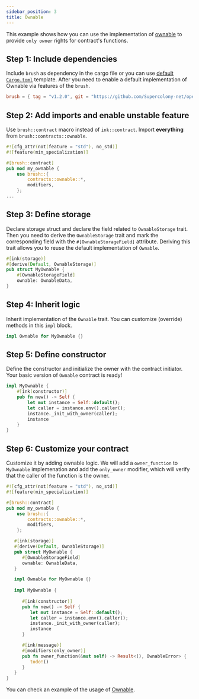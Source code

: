 ```yaml
---
sidebar_position: 3
title: Ownable
---
```


This example shows how you can use the implementation of [ownable](https://github.com/Supercolony-net/openbrush-contracts/tree/main/contracts/access/ownable) to provide `only owner` rights for contract's functions.

## Step 1: Include dependencies

Include `brush` as dependency in the cargo file or you can use [default `Cargo.toml`](/smart-contracts/overview#the-default-toml-of-your-project-with-openbrush) template.
After you need to enable a default implementation of Ownable via features of the `brush`.

```toml
brush = { tag = "v1.2.0", git = "https://github.com/Supercolony-net/openbrush-contracts", default-features = false, features = ["ownable"] }
```

## Step 2: Add imports and enable unstable feature

Use `brush::contract` macro instead of `ink::contract`. Import **everything** from `brush::contracts::ownable`.

```rust
#![cfg_attr(not(feature = "std"), no_std)]
#![feature(min_specialization)]

#[brush::contract]
pub mod my_ownable {
    use brush::{
        contracts::ownable::*,
        modifiers,
    };
...
```

## Step 3: Define storage

Declare storage struct and declare the field related to `OwnableStorage` trait. Then you need to derive the `OwnableStorage` trait and mark the corresponding field with the `#[OwnableStorageField]` attribute. Deriving this trait allows you to reuse the default implementation of `Ownable`.

```rust
#[ink(storage)]
#[derive(Default, OwnableStorage)]
pub struct MyOwnable {
    #[OwnableStorageField]
    ownable: OwnableData,
}
```

## Step 4: Inherit logic

Inherit implementation of the `Ownable` trait. You can customize (override) methods in this `impl` block.

```rust
impl Ownable for MyOwnable {}
```

## Step 5: Define constructor

Define the constructor and initialize the owner with the contract initiator. Your basic version of `Ownable` contract is ready!

```rust
impl MyOwnable {
    #[ink(constructor)]
    pub fn new() -> Self {
        let mut instance = Self::default();
        let caller = instance.env().caller();
        instance._init_with_owner(caller);
        instance
    }
}
```

## Step 6: Customize your contract

Customize it by adding ownable logic. We will add a `owner_function` to `MyOwnable` implemenation and add the `only_owner` modifier, which will verify that the caller of the function is the owner.

```rust
#![cfg_attr(not(feature = "std"), no_std)]
#![feature(min_specialization)]

#[brush::contract]
pub mod my_ownable {
    use brush::{
        contracts::ownable::*,
        modifiers,
    };

   #[ink(storage)]
   #[derive(Default, OwnableStorage)]
   pub struct MyOwnable {
      #[OwnableStorageField]
      ownable: OwnableData,
   }

   impl Ownable for MyOwnable {}
    
   impl MyOwnable {
      
      #[ink(constructor)]
      pub fn new() -> Self {
         let mut instance = Self::default();
         let caller = instance.env().caller();
         instance._init_with_owner(caller);
         instance
      }

      #[ink(message)]
      #[modifiers(only_owner)]
      pub fn owner_function(&mut self) -> Result<(), OwnableError> {
         todo!()
      }
   }
}

```

You can check an example of the usage of [Ownable](https://github.com/Supercolony-net/openbrush-contracts/tree/main/examples/ownable).
